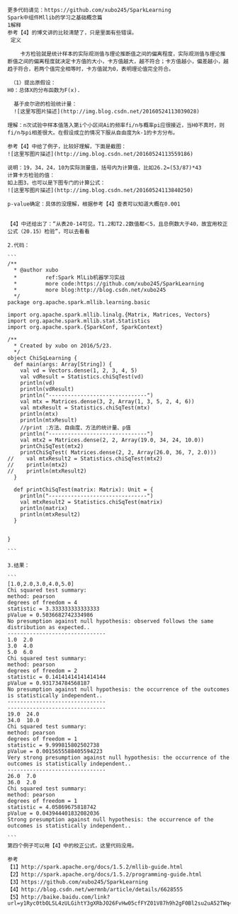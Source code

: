 	
	更多代码请见：https://github.com/xubo245/SparkLearning
	Spark中组件Mllib的学习之基础概念篇 
	1解释
	参考【4】的博文讲的比较清楚了，只是里面有些错误。
	 定义
	 
	    卡方检验就是统计样本的实际观测值与理论推断值之间的偏离程度，实际观测值与理论推断值之间的偏离程度就决定卡方值的大小，卡方值越大，越不符合；卡方值越小，偏差越小，越趋于符合，若两个值完全相等时，卡方值就为0，表明理论值完全符合。
	    
	 （1）提出原假设：
	H0：总体X的分布函数为F(x).
	 
	  基于皮尔逊的检验统计量：
	  ![这里写图片描述](http://img.blog.csdn.net/20160524113039028)
	
	理解：n次试验中样本值落入第i个小区间Ai的频率fi/n与概率pi应很接近，当H0不真时，则fi/n与pi相差很大。在假设成立的情况下服从自由度为k-1的卡方分布。
	
	参考【4】中给了例子，比较好理解，下面是截图：
	![这里写图片描述](http://img.blog.csdn.net/20160524113559186)
	
	说明：19，34，24，10为实际测量值，括号内为计算值，比如26.2=(53/87)*43
	计算卡方检验的值：
	如上图3，也可以是下图专门的计算公式：
	![这里写图片描述](http://img.blog.csdn.net/20160524113840250)
	
	p-value确定：具体的没理解，根据参考【4】查表可以知道大概在0.001
	
	
	【4】中还给出了：“从表20-14可见，T1.2和T2.2数值都＜5，且总例数大于40，故宜用校正公式（20.15）检验”，可以去看看
	
	2.代码：
	
	```
	/**
	  * @author xubo
	  *         ref:Spark MlLib机器学习实战
	  *         more code:https://github.com/xubo245/SparkLearning
	  *         more blog:http://blog.csdn.net/xubo245
	  */
	package org.apache.spark.mllib.learning.basic
	
	import org.apache.spark.mllib.linalg.{Matrix, Matrices, Vectors}
	import org.apache.spark.mllib.stat.Statistics
	import org.apache.spark.{SparkConf, SparkContext}
	
	/**
	  * Created by xubo on 2016/5/23.
	  */
	object ChiSqLearning {
	  def main(args: Array[String]) {
	    val vd = Vectors.dense(1, 2, 3, 4, 5)
	    val vdResult = Statistics.chiSqTest(vd)
	    println(vd)
	    println(vdResult)
	    println("-------------------------------")
	    val mtx = Matrices.dense(3, 2, Array(1, 3, 5, 2, 4, 6))
	    val mtxResult = Statistics.chiSqTest(mtx)
	    println(mtx)
	    println(mtxResult)
	    //print :方法、自由度、方法的统计量、p值
	    println("-------------------------------")
	    val mtx2 = Matrices.dense(2, 2, Array(19.0, 34, 24, 10.0))
	    printChiSqTest(mtx2)
	    printChiSqTest( Matrices.dense(2, 2, Array(26.0, 36, 7, 2.0)))
	//    val mtxResult2 = Statistics.chiSqTest(mtx2)
	//    println(mtx2)
	//    println(mtxResult2)
	  }
	
	  def printChiSqTest(matrix: Matrix): Unit = {
	    println("-------------------------------")
	    val mtxResult2 = Statistics.chiSqTest(matrix)
	    println(matrix)
	    println(mtxResult2)
	  }
	
	
	}
	
	```
	
	3.结果：
	
	```
	[1.0,2.0,3.0,4.0,5.0]
	Chi squared test summary:
	method: pearson
	degrees of freedom = 4 
	statistic = 3.333333333333333 
	pValue = 0.5036682742334986 
	No presumption against null hypothesis: observed follows the same distribution as expected..
	-------------------------------
	1.0  2.0  
	3.0  4.0  
	5.0  6.0  
	Chi squared test summary:
	method: pearson
	degrees of freedom = 2 
	statistic = 0.14141414141414144 
	pValue = 0.931734784568187 
	No presumption against null hypothesis: the occurrence of the outcomes is statistically independent..
	-------------------------------
	-------------------------------
	19.0  24.0  
	34.0  10.0  
	Chi squared test summary:
	method: pearson
	degrees of freedom = 1 
	statistic = 9.999815802502738 
	pValue = 0.0015655588405594223 
	Very strong presumption against null hypothesis: the occurrence of the outcomes is statistically independent..
	-------------------------------
	26.0  7.0  
	36.0  2.0  
	Chi squared test summary:
	method: pearson
	degrees of freedom = 1 
	statistic = 4.05869675818742 
	pValue = 0.043944401832082036 
	Strong presumption against null hypothesis: the occurrence of the outcomes is statistically independent..
	
	```
	第四个例子可以用【4】中的校正公式，这里代码没用。
	
	参考
	【1】http://spark.apache.org/docs/1.5.2/mllib-guide.html 
	【2】http://spark.apache.org/docs/1.5.2/programming-guide.html
	【3】https://github.com/xubo245/SparkLearning
	【4】http://blog.csdn.net/wermnb/article/details/6628555
	【5】http://baike.baidu.com/link?url=y1Ryc0tbOLSL4zULGihtY3gXRbJO26FvHw05cfFYZ01V87h9h2gF0Bl2su2uA52TWq4FGnPAblXLX2jQhFRK3K